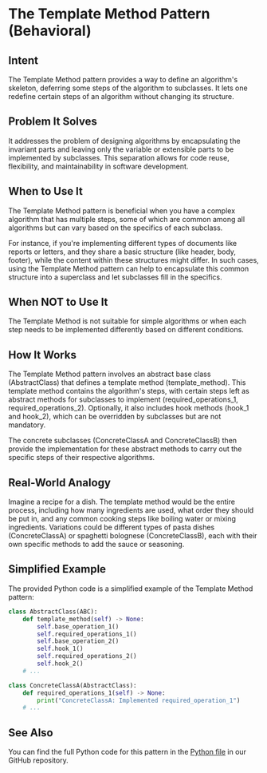 # The Template Method Pattern (Behavioral)

## Intent
The Template Method pattern provides a way to define an algorithm's skeleton, deferring some steps of the algorithm to subclasses. It lets one redefine certain steps of an algorithm without changing its structure.

## Problem It Solves
It addresses the problem of designing algorithms by encapsulating the invariant parts and leaving only the variable or extensible parts to be implemented by subclasses. This separation allows for code reuse, flexibility, and maintainability in software development.

## When to Use It
The Template Method pattern is beneficial when you have a complex algorithm that has multiple steps, some of which are common among all algorithms but can vary based on the specifics of each subclass. 

For instance, if you're implementing different types of documents like reports or letters, and they share a basic structure (like header, body, footer), while the content within these structures might differ. In such cases, using the Template Method pattern can help to encapsulate this common structure into a superclass and let subclasses fill in the specifics.

## When NOT to Use It
The Template Method is not suitable for simple algorithms or when each step needs to be implemented differently based on different conditions. 

## How It Works
The Template Method pattern involves an abstract base class (AbstractClass) that defines a template method (template_method). This template method contains the algorithm's steps, with certain steps left as abstract methods for subclasses to implement (required_operations_1, required_operations_2). Optionally, it also includes hook methods (hook_1 and hook_2), which can be overridden by subclasses but are not mandatory. 

The concrete subclasses (ConcreteClassA and ConcreteClassB) then provide the implementation for these abstract methods to carry out the specific steps of their respective algorithms.

## Real-World Analogy
Imagine a recipe for a dish. The template method would be the entire process, including how many ingredients are used, what order they should be put in, and any common cooking steps like boiling water or mixing ingredients. Variations could be different types of pasta dishes (ConcreteClassA) or spaghetti bolognese (ConcreteClassB), each with their own specific methods to add the sauce or seasoning.

## Simplified Example
The provided Python code is a simplified example of the Template Method pattern:

```python
class AbstractClass(ABC):
    def template_method(self) -> None:
        self.base_operation_1()
        self.required_operations_1()
        self.base_operation_2()
        self.hook_1()
        self.required_operations_2()
        self.hook_2()
    # ...

class ConcreteClassA(AbstractClass):
    def required_operations_1(self) -> None:
        print("ConcreteClassA: Implemented required_operation_1")
    # ...
```

## See Also
You can find the full Python code for this pattern in the [Python file](https://github.com/username/repo-name/blob/main/python_design_patterns/behavioral/template_method.py) in our GitHub repository.